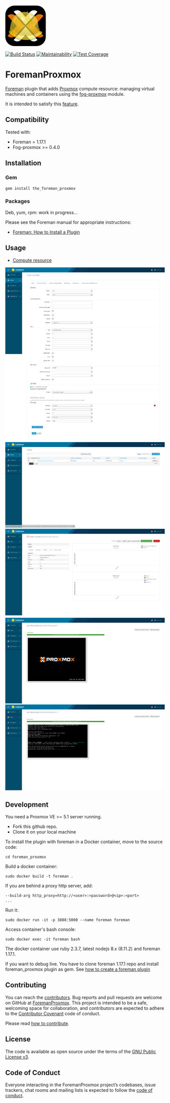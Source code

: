 ![ForemanProxmox](.github/images/foremanproxmox.png)

[![Build Status](https://travis-ci.com/tristanrobert/foreman_proxmox.svg?branch=master)](https://travis-ci.com/tristanrobert/foreman_proxmox)
[![Maintainability](https://api.codeclimate.com/v1/badges/922162c278e0fa9207ba/maintainability)](https://codeclimate.com/github/tristanrobert/foreman_proxmox/maintainability)
[![Test Coverage](https://api.codeclimate.com/v1/badges/922162c278e0fa9207ba/test_coverage)](https://codeclimate.com/github/tristanrobert/foreman_proxmox/test_coverage)

# ForemanProxmox

[Foreman](http://theforeman.org/) plugin that adds [Proxmox](https://www.proxmox.com/en/proxmox-ve) compute resource: managing virtual machines and containers using the [fog-proxmox](https://github.com/fog/fog-proxmox) module.

It is intended to satisfy this [feature](http://projects.theforeman.org/issues/2186).

## Compatibility

Tested with:

* Foreman = 1.17.1
* Fog-proxmox >= 0.4.0

## Installation

### Gem

```shell
gem install the_foreman_proxmox
```

### Packages

Deb, yum, rpm: work in progress...

Please see the Foreman manual for appropriate instructions:

* [Foreman: How to Install a Plugin](http://theforeman.org/manuals/latest/index.html#6.1InstallaPlugin)

## Usage

* [Compute resource](.github/compute_resource.md)

![Create host](.github/images/create_host.png)
![List hosts](.github/images/hosts.png)
![Show host](.github/images/show_host.png)
![VNC Console](.github/images/vnc_console.png)
![VNC Console 2](.github/images/vnc_console2.png)

## Development

You need a Proxmox VE >= 5.1 server running.

* Fork this github repo.
* Clone it on your local machine

To install the plugin with foreman in a Docker container, move to the source code:

```shell
cd foreman_proxmox
```

Build a docker container:

```shell
sudo docker build -t foreman .
```

If you are behind a proxy http server, add:

```shell
--build-arg http_proxy=http://<user>:<password>@<ip>:<port>
...
```

Run it:

```shell
sudo docker run -it -p 3808:5000 --name foreman foreman
```

Access container's bash console:

```shell
sudo docker exec -it foreman bash
```

The docker container use ruby 2.3.7, latest nodejs 8.x (8.11.2) and foreman 1.17.1.

If you want to debug live. You have to clone foreman 1.17.1 repo and install foreman_proxmox plugin as gem. 
See [how to create a foreman plugin](https://projects.theforeman.org/projects/foreman/wiki/How_to_Create_a_Plugin)

## Contributing

You can reach the [contributors](CONTRIBUTORS.md).
Bug reports and pull requests are welcome on GitHub at [ForemanProxmox](https://github.com/tristanrobert/foreman_proxmox). This project is intended to be a safe, welcoming space for collaboration, and contributors are expected to adhere to the [Contributor Covenant](http://contributor-covenant.org) code of conduct.

Please read [how to contribute](CONTRIBUTING.md).

## License

The code is available as open source under the terms of the [GNU Public License v3](LICENSE).

## Code of Conduct

Everyone interacting in the ForemanProxmox project’s codebases, issue trackers, chat rooms and mailing lists is expected to follow the [code of conduct](CODE_OF_CONDUCT.md).